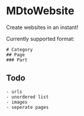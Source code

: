 # MDtoWebsite

Create websites in an instant!

Currently supported format:

``` 
# Category
## Page
### Part
```

## Todo

```
- urls
- unordered list
- images
- seperate pages
```